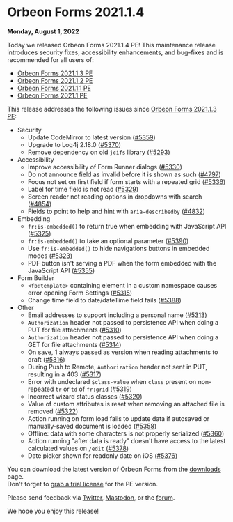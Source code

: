 # Orbeon Forms 2021.1.4

__Monday, August 1, 2022__

Today we released Orbeon Forms 2021.1.4 PE! This maintenance release introduces security fixes, accessibility enhancements, and bug-fixes and is recommended for all users of:

- [Orbeon Forms 2021.1.3 PE](orbeon-forms-2021.1.3.md)
- [Orbeon Forms 2021.1.2 PE](orbeon-forms-2021.1.2.md)
- [Orbeon Forms 2021.1.1 PE](orbeon-forms-2021.1.1.md)
- [Orbeon Forms 2021.1 PE](orbeon-forms-2021.1.md)

This release addresses the following issues since [Orbeon Forms 2021.1.3 PE](orbeon-forms-2021.1.3.md):

- Security
    - Update CodeMirror to latest version ([\#5359](https://github.com/orbeon/orbeon-forms/issues/5359))
    - Upgrade to Log4j 2.18.0 ([\#5370](https://github.com/orbeon/orbeon-forms/issues/5370))
    - Remove dependency on old `jcifs` library ([\#5293](https://github.com/orbeon/orbeon-forms/issues/5293))
- Accessibility
    - Improve accessibility of Form Runner dialogs ([\#5330](https://github.com/orbeon/orbeon-forms/issues/5330))
    - Do not announce field as invalid before it is shown as such ([\#4797](https://github.com/orbeon/orbeon-forms/issues/4797))
    - Focus not set on first field if form starts with a repeated grid ([\#5336](https://github.com/orbeon/orbeon-forms/issues/5336))
    - Label for time field is not read ([\#5329](https://github.com/orbeon/orbeon-forms/issues/5329))
    - Screen reader not reading options in dropdowns with search ([\#4854](https://github.com/orbeon/orbeon-forms/issues/4854))
    - Fields to point to help and hint with `aria-describedby` ([\#4832](https://github.com/orbeon/orbeon-forms/issues/4832))
- Embedding
    - `fr:is-embedded()` to return true when embedding with JavaScript API ([\#5325](https://github.com/orbeon/orbeon-forms/issues/5325)) 
    - `fr:is-embedded()` to take an optional parameter ([\#5390](https://github.com/orbeon/orbeon-forms/issues/5390))
    - Use `fr:is-embedded()` to hide navigations buttons in embedded modes ([\#5323](https://github.com/orbeon/orbeon-forms/issues/5323))
    - PDF button isn't serving a PDF when the form embedded with the JavaScript API ([\#5355](https://github.com/orbeon/orbeon-forms/issues/5355))
- Form Builder
    - `<fb:template>` containing element in a custom namespace causes error opening Form Settings ([\#5315](https://github.com/orbeon/orbeon-forms/issues/5315))
    - Change time field to date/dateTime field fails ([\#5388](https://github.com/orbeon/orbeon-forms/issues/5388))
- Other 
    - Email addresses to support including a personal name ([\#5313](https://github.com/orbeon/orbeon-forms/issues/5313))
    - `Authorization` header not passed to persistence API when doing a PUT for file attachments ([\#5310](https://github.com/orbeon/orbeon-forms/issues/5310))
    - `Authorization` header not passed to persistence API when doing a GET for file attachments ([\#5314](https://github.com/orbeon/orbeon-forms/issues/5314))
    - On save, 1 always passed as version when reading attachments to draft ([\#5316](https://github.com/orbeon/orbeon-forms/issues/5316))
    - During Push to Remote, `Authorization` header not sent in PUT, resulting in a 403 ([\#5317](https://github.com/orbeon/orbeon-forms/issues/5317))
    - Error with undeclared `$class-value` when `class` present on non-repeated `tr` or `td` of `fr:grid` ([\#5319](https://github.com/orbeon/orbeon-forms/issues/5319))
    - Incorrect wizard status classes ([\#5320](https://github.com/orbeon/orbeon-forms/issues/5320))
    - Value of custom attributes is reset when removing an attached file is removed ([\#5322](https://github.com/orbeon/orbeon-forms/issues/5322))
    - Action running on form load fails to update data if autosaved or manually-saved document is loaded ([\#5358](https://github.com/orbeon/orbeon-forms/issues/5358))
    - Offline: data with some characters is not properly serialized ([\#5360](https://github.com/orbeon/orbeon-forms/issues/5360))
    - Action running "after data is ready" doesn't have access to the latest calculated values on `/edit` ([\#5378](https://github.com/orbeon/orbeon-forms/issues/5378))
    - Date picker shown for readonly date on iOS ([\#5376](https://github.com/orbeon/orbeon-forms/issues/5376))

You can download the latest version of Orbeon Forms from the [downloads](https://www.orbeon.com/download) page.  
Don't forget to [grab a trial license](https://prod.orbeon.com/prod/fr/orbeon/register/new) for the PE version.

Please send feedback via [Twitter](https://twitter.com/orbeon), [Mastodon](https://mastodon.social/@orbeon), or the [forum](https://www.orbeon.com/community).

We hope you enjoy this release!
